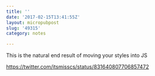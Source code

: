 ```yaml
---
title: ''
date: '2017-02-15T13:41:55Z'
layout: micropubpost
slug: '49315'
category: notes

---
```

This is the natural end result of moving your styles into JS

https://twitter.com/itsmisscs/status/831640807706857472

